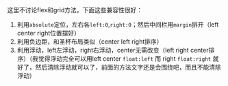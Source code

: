 这里不讨论flex和grid方法，下面这些兼容性很好：

1. 利用`absolute`定位，左右各`left:0`,`right:0`；然后中间栏用`margin`排开（left center right位置摆好）
2. 利用负边距，和圣杯布局类似（center left right排序）
3. 利用浮动，left左浮动，right右浮动，center无需改变（left right center排序）（我觉得浮动完全可以用left center `float:left` 而 right `float:right` 就好了，然后清除浮动就可以了，前面的方法文字还是会围绕吧，而且不能清除浮动）